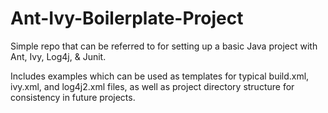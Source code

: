 # Ant-Ivy-Boilerplate-Project
Simple repo that can be referred to for setting up a basic Java project with Ant, Ivy, Log4j, &amp; Junit. 

Includes examples which can be used as templates for typical build.xml, ivy.xml, and log4j2.xml files, as well as project directory structure for consistency in future projects.
